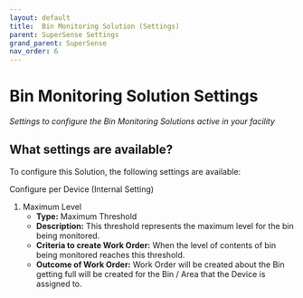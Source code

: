 ```yaml
---
layout: default
title:  Bin Monitoring Solution (Settings)
parent: SuperSense Settings
grand_parent: SuperSense
nav_order: 6
---
```


# Bin Monitoring Solution Settings
*Settings to configure the Bin Monitoring Solutions active in your facility*

## What settings are available?
To configure this Solution, the following settings are available:

Configure per Device (Internal Setting) 
1. Maximum Level
    - **Type:** Maximum Threshold
    - **Description:** This threshold represents the maximum level for the bin being monitored. 
    - **Criteria to create Work Order:** When the level of contents of bin being monitored reaches this threshold. 
    - **Outcome of Work Order:** Work Order will be created about the Bin getting full will be created for the Bin / Area that the Device is assigned to.